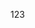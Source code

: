 <!--
 * @Author: 李韬
 * @Date: 2022-08-29 17:52:38
 * @LastEditors: 李韬
 * @LastEditTime: 2022-08-29 17:52:41
-->
123
